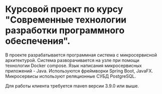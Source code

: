 # Курсовой проект по курсу "Современные технологии разработки программного обеспечения".
<p>В проекте разрабатывается программная система с микросервисной архитектурой. Система разворачивается на узле при помощи технологии Docker compose. Язык написания микросервисных приложений - Java. Используются фреймворки Spring Boot, JavaFX. Микросервисы используют реляционные СУБД PostgreSQL.</p>
<p>Для работы клиента требуется maven версии 3.9.0 или выше.</p>

